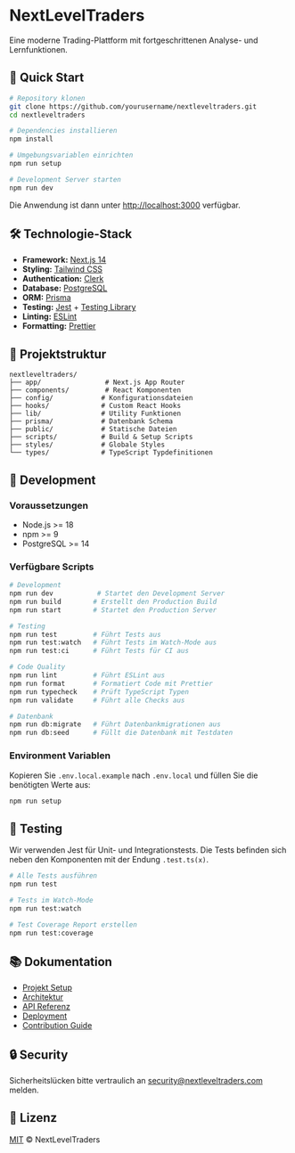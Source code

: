# NextLevelTraders

Eine moderne Trading-Plattform mit fortgeschrittenen Analyse- und Lernfunktionen.

## 🚀 Quick Start

```bash
# Repository klonen
git clone https://github.com/yourusername/nextleveltraders.git
cd nextleveltraders

# Dependencies installieren
npm install

# Umgebungsvariablen einrichten
npm run setup

# Development Server starten
npm run dev
```

Die Anwendung ist dann unter [http://localhost:3000](http://localhost:3000) verfügbar.

## 🛠️ Technologie-Stack

- **Framework:** [Next.js 14](https://nextjs.org/)
- **Styling:** [Tailwind CSS](https://tailwindcss.com/)
- **Authentication:** [Clerk](https://clerk.dev/)
- **Database:** [PostgreSQL](https://www.postgresql.org/)
- **ORM:** [Prisma](https://www.prisma.io/)
- **Testing:** [Jest](https://jestjs.io/) + [Testing Library](https://testing-library.com/)
- **Linting:** [ESLint](https://eslint.org/)
- **Formatting:** [Prettier](https://prettier.io/)

## 📁 Projektstruktur

```
nextleveltraders/
├── app/                # Next.js App Router
├── components/         # React Komponenten
├── config/            # Konfigurationsdateien
├── hooks/             # Custom React Hooks
├── lib/               # Utility Funktionen
├── prisma/            # Datenbank Schema
├── public/            # Statische Dateien
├── scripts/           # Build & Setup Scripts
├── styles/            # Globale Styles
└── types/             # TypeScript Typdefinitionen
```

## 🔧 Development

### Voraussetzungen

- Node.js >= 18
- npm >= 9
- PostgreSQL >= 14

### Verfügbare Scripts

```bash
# Development
npm run dev           # Startet den Development Server
npm run build        # Erstellt den Production Build
npm run start        # Startet den Production Server

# Testing
npm run test         # Führt Tests aus
npm run test:watch   # Führt Tests im Watch-Mode aus
npm run test:ci      # Führt Tests für CI aus

# Code Quality
npm run lint         # Führt ESLint aus
npm run format       # Formatiert Code mit Prettier
npm run typecheck    # Prüft TypeScript Typen
npm run validate     # Führt alle Checks aus

# Datenbank
npm run db:migrate   # Führt Datenbankmigrationen aus
npm run db:seed      # Füllt die Datenbank mit Testdaten
```

### Environment Variablen

Kopieren Sie `.env.local.example` nach `.env.local` und füllen Sie die benötigten Werte aus:

```bash
npm run setup
```

## 🧪 Testing

Wir verwenden Jest für Unit- und Integrationstests. Die Tests befinden sich neben den Komponenten mit der Endung `.test.ts(x)`.

```bash
# Alle Tests ausführen
npm run test

# Tests im Watch-Mode
npm run test:watch

# Test Coverage Report erstellen
npm run test:coverage
```

## 📚 Dokumentation

- [Projekt Setup](docs/setup.md)
- [Architektur](docs/architecture.md)
- [API Referenz](docs/api.md)
- [Deployment](docs/deployment.md)
- [Contribution Guide](docs/contributing.md)

## 🔒 Security

Sicherheitslücken bitte vertraulich an security@nextleveltraders.com melden.

## 📄 Lizenz

[MIT](LICENSE.md) © NextLevelTraders
